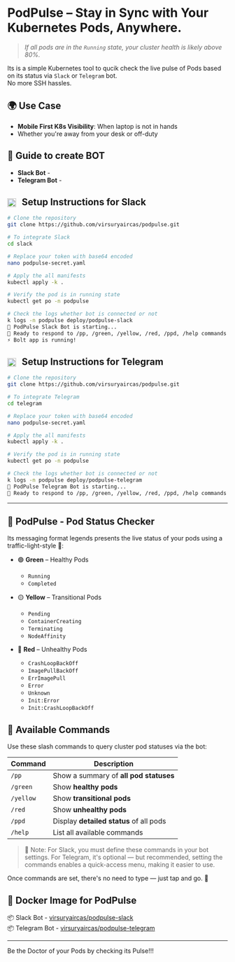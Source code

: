 # PodPulse – Stay in Sync with Your Kubernetes Pods, Anywhere.
> *If all pods are in the `Running` state, your cluster health is likely above 80%.*

Its is a simple Kubernetes tool to qucik check the live pulse of Pods based on its status via  `Slack` or `Telegram` bot.<br>
No more SSH hassles. 

## 🌍 Use Case

- **Mobile First K8s Visibility**: When laptop is not in hands
-  Whether you're away from your desk or off-duty

## 🤖 Guide to create BOT

- **Slack Bot** - 
- **Telegram Bot** - 

<h2><img src="https://www.svgrepo.com/download/303320/slack-new-logo-logo.svg" alt="Slack" width="20" style="vertical-align:middle; margin-right:8px;" /> Setup Instructions for Slack</h2>

```bash
# Clone the repository
git clone https://github.com/virsuryaircas/podpulse.git

# To integrate Slack
cd slack

# Replace your token with base64 encoded
nano podpulse-secret.yaml

# Apply the all manifests
kubectl apply -k .

# Verify the pod is in running state
kubectl get po -n podpulse

# Check the logs whether bot is connected or not
k logs -n podpulse deploy/podpulse-slack
🤖 PodPulse Slack Bot is starting...
💬 Ready to respond to /pp, /green, /yellow, /red, /ppd, /help commands!
⚡️ Bolt app is running!
```
<h2><img src="https://upload.wikimedia.org/wikipedia/commons/8/83/Telegram_2019_Logo.svg" alt="Telegram" width="20" style="vertical-align:middle; margin-right:8px;" /> Setup Instructions for Telegram</h2>

```bash
# Clone the repository
git clone https://github.com/virsuryaircas/podpulse.git

# To integrate Telegram
cd telegram

# Replace your token with base64 encoded
nano podpulse-secret.yaml

# Apply the all manifests
kubectl apply -k .

# Verify the pod is in running state
kubectl get po -n podpulse

# Check the logs whether bot is connected or not
k logs -n podpulse deploy/podpulse-telegram
🤖 PodPulse Telegram Bot is starting...
💬 Ready to respond to /pp, /green, /yellow, /red, /ppd, /help commands!
```
---

## 📡 PodPulse - Pod Status Checker

Its messaging format legends presents the live status of your pods using a traffic-light-style 🚥:

- 🟢 **Green** – Healthy Pods  
  - `Running`  
  - `Completed`

- 🟡 **Yellow** – Transitional Pods
  - `Pending`  
  - `ContainerCreating`  
  - `Terminating`  
  - `NodeAffinity`

- 🔴 **Red** – Unhealthy Pods  
  - `CrashLoopBackOff`
  - `ImagePullBackOff`
  - `ErrImagePull`
  - `Error`
  - `Unknown`
  - `Init:Error`
  - `Init:CrashLoopBackOff`


## 📘 Available Commands

Use these slash commands to query cluster pod statuses via the bot:

| Command   | Description |
|-----------|-------------|
| `/pp`     | Show a summary of **all pod statuses** |
| `/green`  | Show **healthy pods**  |
| `/yellow` | Show **transitional pods**  |
| `/red`    | Show **unhealthy pods**  |
| `/ppd`    | Display **detailed status** of all pods |
| `/help`   | List all available commands |

> 💬 Note:
For Slack, you must define these commands in your bot settings.
For Telegram, it's optional — but recommended, setting the commands enables a quick-access menu, making it easier to use.

Once commands are set, there's no need to type — just tap and go. 🚀

## 🐳 Docker Image for PodPulse
📦 Slack Bot - [virsuryaircas/podpulse-slack](https://hub.docker.com/repository/docker/virsuryaircas/podpulse-slack) <br>
📦 Telegram Bot - [virsuryaircas/podpulse-telegram](https://hub.docker.com/repository/docker/virsuryaircas/telegram-slack)

---

 Be the Doctor of your Pods by checking its Pulse!!!

